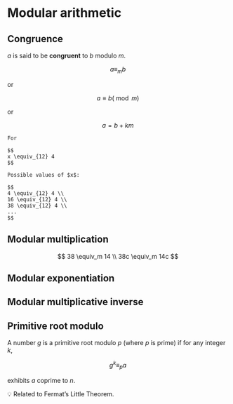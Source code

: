 # Modular arithmetic

## Congruence

$a$ is said to be **congruent** to $b$ modulo $m$.

$$
a \equiv_m b
$$

or

$$
a \equiv b (\bmod m)
$$

or 

$$
a = b + km
$$

```admonish note title="Example"
For

$$
x \equiv_{12} 4
$$

Possible values of $x$:

$$
4 \equiv_{12} 4 \\
16 \equiv_{12} 4 \\
38 \equiv_{12} 4 \\
...
$$
```

## Modular multiplication

$$
38 \equiv_m 14 \\
38c \equiv_m 14c
$$

## Modular exponentiation

## Modular multiplicative inverse

## Primitive root modulo

A number $g$ is a primitive root modulo $p$ (where $p$ is prime) if for any integer $k$,

$$
g^k \equiv_p a
$$

exhibits $a$ coprime to $n$.

💡 Related to Fermat’s Little Theorem.
